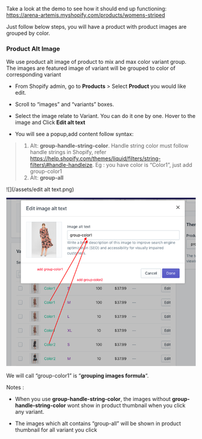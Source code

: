 Take a look at the demo to see how it should end up functioning: https://arena-artemis.myshopify.com/products/womens-striped

Just follow below steps, you will have a product with product images are grouped by color.


### Product Alt Image

We use product alt image of product to mix and max color variant group. The images are featured image of variant will be grouped to color of corresponding variant

* From Shopify admin, go to **Products** > Select **Product** you would like edit.

* Scroll to “images” and “variants” boxes.
* Select the image relate to Variant. You can do it one by one. Hover to the image and Click **Edit alt text**
* You will see a popup,add content follow syntax:

> 1. Alt: **group-handle-string-color**.
> Handle string color must follow handle strings in Shopify, refer https://help.shopify.com/themes/liquid/filters/string-filters\#handle-handleize. Eg : you have color is “Color1”, just add group-color1
> 2. Alt: **group-all**

![](/assets/edit alt text.png)
    
![](/assets/group-image.png)

We will call “group-color1” is “**grouping images formula**“. 

Notes :

* When you use **group-handle-string-color**, the images without **group-handle-string-color** wont show in product thumbnail when you click any variant.

* The images which alt contains “group-all” will be shown in product thumbnail for all variant you click

  


